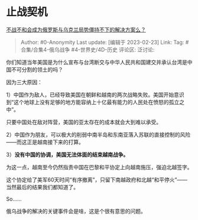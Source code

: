 # 止战契机
[不战不和会成为俄罗斯与乌克兰局势僵持不下的解决方案么？](https://www.zhihu.com/question/585575309/answer/2907804581)

> Author: #0-Anonymity
> Last update: [编辑于 2023-02-23]
> Link:
> Tag: #合集/合集4-俄乌战争 #4-世界史/4D-历史
> 评论区:
> 泛讨论:

你们知道当年美国是为什么宣布与台湾断交与中华人民共和国建交并承认台湾是中国不可分割的领土的吗？

因为三大原因：

1）中国作为敌人，已经导致美国在朝鲜和越南的两次战略失败。美国开始意识到“这个地球上没有足够的地方能容纳上十亿最有能力的人民处在愤怒的孤立之中”。

只要中国处在敌对阵营，美国的亚太存在的成本就会大到难以承受。

2）中国作为朋友，可以极大的削弱中南半岛和东南亚落入苏联的直接控制的风险——而这正是越南接下来的打算。

3）**没有中国的协调，美国无法体面的结束越南战争。**

为这一点，越南至今仍然指责中国在巴黎和平协定上向越南施压，强迫北越签字。

这个协定给了美军60天时间“有序撤离”，只留下南越政府和北越“和平停火”——当然最后的结果我们都知道了。

So……

俄乌战争的解决的关键事件会是啥，这是个很有意思的问题。
